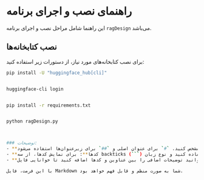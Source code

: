 # راهنمای نصب و اجرای برنامه

این راهنما شامل مراحل نصب و اجرای برنامه `ragDesign` می‌باشد.

## نصب کتابخانه‌ها

برای نصب کتابخانه‌های مورد نیاز، از دستورات زیر استفاده کنید:

```bash
pip install -U "huggingface_hub[cli]"


huggingface-cli login


pip install -r requirements.txt


python ragDesign.py



### توضیحات:
- **عناوین**: با استفاده از `#` و `##` عناوین مختلف را مشخص کنید. `#` برای عنوان اصلی و `##` برای زیرعنوان‌ها استفاده می‌شود.
- **کدها**: برای نمایش کدها، از سه backticks (```) استفاده کنید و نوع زبان (در اینجا `bash`) را مشخص کنید.
- **توضیحات**: می‌توانید توضیحات اضافی را بین عناوین و کدها اضافه کنید تا خوانایی فایل Markdown بیشتر شود.

با این فرمت، فایل Markdown شما به صورت منظم و قابل فهم خواهد بود.
